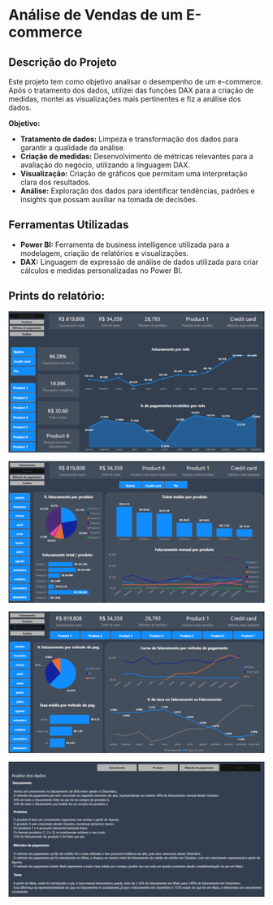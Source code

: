 # Análise de Vendas de um E-commerce

## Descrição do Projeto
Este projeto tem como objetivo analisar o desempenho de um e-commerce.
Após o tratamento dos dados, utilizei das funções DAX para a criação de medidas, montei as visualizações mais pertinentes e fiz a análise dos dados.

**Objetivo:**
* **Tratamento de dados:** Limpeza e transformação dos dados para garantir a qualidade da análise.
* **Criação de medidas:** Desenvolvimento de métricas relevantes para a avaliação do negócio, utilizando a linguagem DAX.
* **Visualização:** Criação de gráficos que permitam uma interpretação clara dos resultados.
* **Análise:** Exploração dos dados para identificar tendências, padrões e insights que possam auxiliar na tomada de decisões.

## Ferramentas Utilizadas
* **Power BI:** Ferramenta de business intelligence utilizada para a modelagem, criação de relatórios e visualizações.
* **DAX:** Linguagem de expressão de análise de dados utilizada para criar cálculos e medidas personalizadas no Power BI.

## Prints do relatório:

![Dashboard faturamento](https://github.com/alanralves/bi_e-commerce/blob/main/PB1.png)

![Dashboard produto](https://github.com/alanralves/bi_e-commerce/blob/main/PB2.png)

![Dashboard método de pagamento](https://github.com/alanralves/bi_e-commerce/blob/main/PB3.png)

![Análise dos dados](https://github.com/alanralves/bi_e-commerce/blob/main/PB4.png)

